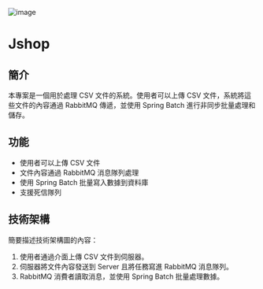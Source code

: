 ![image](https://github.com/user-attachments/assets/723a5e23-e638-469e-a4e1-6e022bbd04aa)


# Jshop

## 簡介

本專案是一個用於處理 CSV 文件的系統。使用者可以上傳 CSV 文件，系統將這些文件的內容通過 RabbitMQ 傳遞，並使用 Spring Batch 進行非同步批量處理和儲存。

## 功能

- 使用者可以上傳 CSV 文件
- 文件內容通過 RabbitMQ 消息隊列處理
- 使用 Spring Batch 批量寫入數據到資料庫
- 支援死信隊列

## 技術架構

簡要描述技術架構圖的內容：

1. 使用者通過介面上傳 CSV 文件到伺服器。
2. 伺服器將文件內容發送到 Server 且將任務寫進 RabbitMQ 消息隊列。
3. RabbitMQ 消費者讀取消息，並使用 Spring Batch 批量處理數據。
